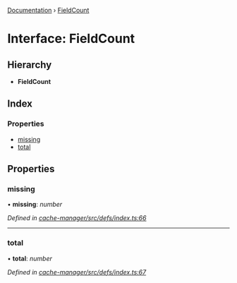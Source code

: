 [Documentation](../README.md) › [FieldCount](fieldcount.md)

# Interface: FieldCount

## Hierarchy

* **FieldCount**

## Index

### Properties

* [missing](fieldcount.md#missing)
* [total](fieldcount.md#total)

## Properties

###  missing

• **missing**: *number*

*Defined in [cache-manager/src/defs/index.ts:66](https://github.com/badbatch/graphql-box/blob/2410fc32/packages/cache-manager/src/defs/index.ts#L66)*

___

###  total

• **total**: *number*

*Defined in [cache-manager/src/defs/index.ts:67](https://github.com/badbatch/graphql-box/blob/2410fc32/packages/cache-manager/src/defs/index.ts#L67)*
